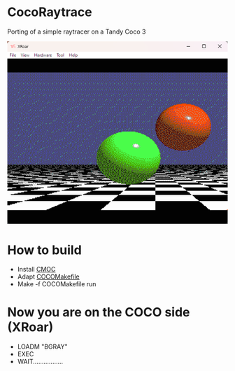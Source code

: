 # CocoRaytrace

Porting of a simple raytracer on a Tandy Coco 3

<img src="CocoRT.png">

# How to build
- Install [CMOC](http://perso.b2b2c.ca/~sarrazip/dev/cmoc.html)
- Adapt [COCOMakefile](./COCOMakefile)
- Make -f COCOMakefile run

# Now you are on the COCO side (XRoar)
- LOADM "BGRAY"
- EXEC
- WAIT.................
